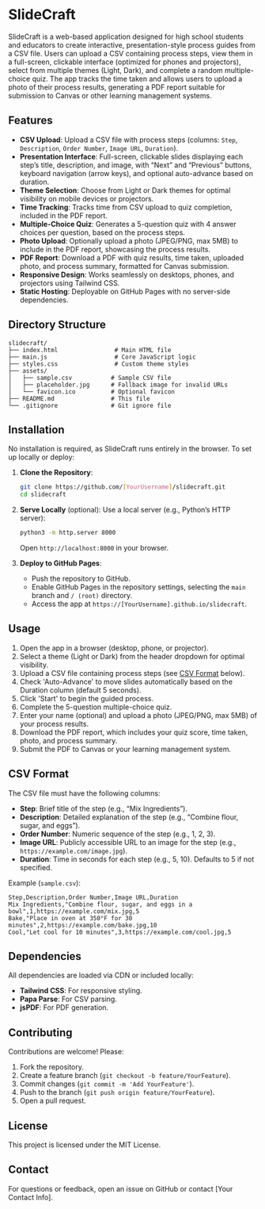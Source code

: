 # SlideCraft

SlideCraft is a web-based application designed for high school students and educators to create interactive, presentation-style process guides from a CSV file. Users can upload a CSV containing process steps, view them in a full-screen, clickable interface (optimized for phones and projectors), select from multiple themes (Light, Dark), and complete a random multiple-choice quiz. The app tracks the time taken and allows users to upload a photo of their process results, generating a PDF report suitable for submission to Canvas or other learning management systems.

## Features
- **CSV Upload**: Upload a CSV file with process steps (columns: `Step`, `Description`, `Order Number`, `Image URL`, `Duration`).
- **Presentation Interface**: Full-screen, clickable slides displaying each step’s title, description, and image, with “Next” and “Previous” buttons, keyboard navigation (arrow keys), and optional auto-advance based on duration.
- **Theme Selection**: Choose from Light or Dark themes for optimal visibility on mobile devices or projectors.
- **Time Tracking**: Tracks time from CSV upload to quiz completion, included in the PDF report.
- **Multiple-Choice Quiz**: Generates a 5-question quiz with 4 answer choices per question, based on the process steps.
- **Photo Upload**: Optionally upload a photo (JPEG/PNG, max 5MB) to include in the PDF report, showcasing the process results.
- **PDF Report**: Download a PDF with quiz results, time taken, uploaded photo, and process summary, formatted for Canvas submission.
- **Responsive Design**: Works seamlessly on desktops, phones, and projectors using Tailwind CSS.
- **Static Hosting**: Deployable on GitHub Pages with no server-side dependencies.

## Directory Structure
```
slidecraft/
├── index.html                # Main HTML file
├── main.js                   # Core JavaScript logic
├── styles.css                # Custom theme styles
├── assets/
│   ├── sample.csv           # Sample CSV file
│   ├── placeholder.jpg      # Fallback image for invalid URLs
│   └── favicon.ico          # Optional favicon
├── README.md                # This file
└── .gitignore               # Git ignore file
```

## Installation
No installation is required, as SlideCraft runs entirely in the browser. To set up locally or deploy:

1. **Clone the Repository**:
   ```bash
   git clone https://github.com/[YourUsername]/slidecraft.git
   cd slidecraft
   ```

2. **Serve Locally** (optional):
   Use a local server (e.g., Python’s HTTP server):
   ```bash
   python3 -m http.server 8000
   ```
   Open `http://localhost:8000` in your browser.

3. **Deploy to GitHub Pages**:
   - Push the repository to GitHub.
   - Enable GitHub Pages in the repository settings, selecting the `main` branch and `/ (root)` directory.
   - Access the app at `https://[YourUsername].github.io/slidecraft`.

## Usage
1. Open the app in a browser (desktop, phone, or projector).
2. Select a theme (Light or Dark) from the header dropdown for optimal visibility.
3. Upload a CSV file containing process steps (see [CSV Format](#csv-format) below).
4. Check 'Auto-Advance' to move slides automatically based on the Duration column (default 5 seconds).
5. Click 'Start' to begin the guided process.
6. Complete the 5-question multiple-choice quiz.
7. Enter your name (optional) and upload a photo (JPEG/PNG, max 5MB) of your process results.
8. Download the PDF report, which includes your quiz score, time taken, photo, and process summary.
9. Submit the PDF to Canvas or your learning management system.

## CSV Format
The CSV file must have the following columns:
- **Step**: Brief title of the step (e.g., “Mix Ingredients”).
- **Description**: Detailed explanation of the step (e.g., “Combine flour, sugar, and eggs”).
- **Order Number**: Numeric sequence of the step (e.g., 1, 2, 3).
- **Image URL**: Publicly accessible URL to an image for the step (e.g., `https://example.com/image.jpg`).
- **Duration**: Time in seconds for each step (e.g., 5, 10). Defaults to 5 if not specified.

Example (`sample.csv`):
```csv
Step,Description,Order Number,Image URL,Duration
Mix Ingredients,"Combine flour, sugar, and eggs in a bowl",1,https://example.com/mix.jpg,5
Bake,"Place in oven at 350°F for 30 minutes",2,https://example.com/bake.jpg,10
Cool,"Let cool for 10 minutes",3,https://example.com/cool.jpg,5
```

## Dependencies
All dependencies are loaded via CDN or included locally:
- **Tailwind CSS**: For responsive styling.
- **Papa Parse**: For CSV parsing.
- **jsPDF**: For PDF generation.

## Contributing
Contributions are welcome! Please:
1. Fork the repository.
2. Create a feature branch (`git checkout -b feature/YourFeature`).
3. Commit changes (`git commit -m 'Add YourFeature'`).
4. Push to the branch (`git push origin feature/YourFeature`).
5. Open a pull request.

## License
This project is licensed under the MIT License.

## Contact
For questions or feedback, open an issue on GitHub or contact [Your Contact Info].